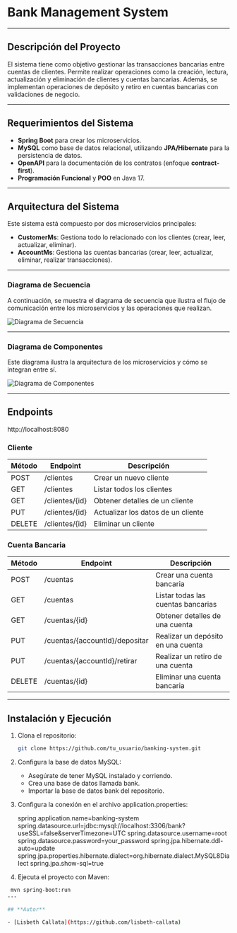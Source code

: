 # **Bank Management System**

---

## Descripción del Proyecto

El sistema tiene como objetivo gestionar las transacciones bancarias entre cuentas de clientes. Permite realizar operaciones como la creación, lectura, actualización y eliminación de clientes y cuentas bancarias. Además, se implementan operaciones de depósito y retiro en cuentas bancarias con validaciones de negocio.

---

## Requerimientos del Sistema
- **Spring Boot** para crear los microservicios.
- **MySQL** como base de datos relacional, utilizando **JPA/Hibernate** para la persistencia de datos.
- **OpenAPI** para la documentación de los contratos (enfoque **contract-first**).
- **Programación Funcional** y **POO** en Java 17.

---

## Arquitectura del Sistema

Este sistema está compuesto por dos microservicios principales:  
- **CustomerMs**: Gestiona todo lo relacionado con los clientes (crear, leer, actualizar, eliminar).
- **AccountMs**: Gestiona las cuentas bancarias (crear, leer, actualizar, eliminar, realizar transacciones).

---

### Diagrama de Secuencia
A continuación, se muestra el diagrama de secuencia que ilustra el flujo de comunicación entre los microservicios y las operaciones que realizan.

![Diagrama de Secuencia](https://github.com/user-attachments/assets/b1e10179-1806-4509-9450-13393c8444de)

---

### Diagrama de Componentes
Este diagrama ilustra la arquitectura de los microservicios y cómo se integran entre sí.

![Diagrama de Componentes](https://github.com/user-attachments/assets/cbac5ebc-7813-4c29-be91-0144b61fe9b8)

---

## Endpoints

http://localhost:8080
### Cliente
| Método  | Endpoint               | Descripción                         |
| ------- | ---------------------- | -----------------------------------  |
| POST    | /clientes               | Crear un nuevo cliente              |
| GET     | /clientes               | Listar todos los clientes           |
| GET     | /clientes/{id}          | Obtener detalles de un cliente      |
| PUT     | /clientes/{id}          | Actualizar los datos de un cliente  |
| DELETE  | /clientes/{id}          | Eliminar un cliente                 |

### Cuenta Bancaria
| Método  | Endpoint                       | Descripción                           |
| ------- | ------------------------------ | ------------------------------------- |
| POST    | /cuentas                       | Crear una cuenta bancaria            |
| GET     | /cuentas                       | Listar todas las cuentas bancarias   |
| GET     | /cuentas/{id}                  | Obtener detalles de una cuenta       |
| PUT     | /cuentas/{accountId}/depositar | Realizar un depósito en una cuenta   |
| PUT     | /cuentas/{accountId}/retirar   | Realizar un retiro de una cuenta     |
| DELETE  | /cuentas/{id}                  | Eliminar una cuenta bancaria         |

---

## Instalación y Ejecución

1. Clona el repositorio:
   ```bash
   git clone https://github.com/tu_usuario/banking-system.git

2. Configura la base de datos MySQL:
    - Asegúrate de tener MySQL instalado y corriendo.
    - Crea una base de datos llamada bank.
    - Importar la base de datos bank del repositorio.

3. Configura la conexión en el archivo application.properties:

    spring.application.name=banking-system
    spring.datasource.url=jdbc:mysql://localhost:3306/bank?useSSL=false&serverTimezone=UTC
    spring.datasource.username=root
    spring.datasource.password=your_password
    spring.jpa.hibernate.ddl-auto=update
    spring.jpa.properties.hibernate.dialect=org.hibernate.dialect.MySQL8Dialect
    spring.jpa.show-sql=true

5. Ejecuta el proyecto con Maven:
  ```bash
   mvn spring-boot:run
---

## **Autor**

- [Lisbeth Callata](https://github.com/lisbeth-callata)
